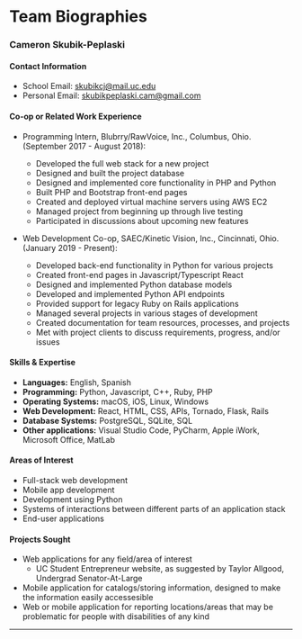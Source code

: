 # Team Biographies

### Cameron Skubik-Peplaski

#### Contact Information

- School Email: skubikcj@mail.uc.edu
- Personal Email: skubikpeplaski.cam@gmail.com

#### Co-op or Related Work Experience

- Programming Intern, Blubrry/RawVoice, Inc., Columbus, Ohio. (September 2017 - August 2018):

  - Developed the full web stack for a new project
  - Designed and built the project database
  - Designed and implemented core functionality in PHP and Python
  - Built PHP and Bootstrap front-end pages
  - Created and deployed virtual machine servers using AWS EC2
  - Managed project from beginning up through live testing
  - Participated in discussions about upcoming new features

- Web Development Co-op, SAEC/Kinetic Vision, Inc., Cincinnati, Ohio. (January 2019 - Present):

  - Developed back-end functionality in Python for various projects
  - Created front-end pages in Javascript/Typescript React
  - Designed and implemented Python database models
  - Developed and implemented Python API endpoints
  - Provided support for legacy Ruby on Rails applications
  - Managed several projects in various stages of development
  - Created documentation for team resources, processes, and projects
  - Met with project clients to discuss requirements, progress, and/or issues

#### Skills & Expertise

- **Languages:** English, Spanish
- **Programming:** Python, Javascript, C++, Ruby, PHP
- **Operating Systems:** macOS, iOS, Linux, Windows
- **Web Development:** React, HTML, CSS, APIs, Tornado, Flask, Rails
- **Database Systems:** PostgreSQL, SQLite, SQL
- **Other applications:** Visual Studio Code, PyCharm, Apple iWork, Microsoft Office, MatLab

#### Areas of Interest

- Full-stack web development
- Mobile app development
- Development using Python
- Systems of interactions between different parts of an application stack
- End-user applications

#### Projects Sought

- Web applications for any field/area of interest
  - UC Student Entrepreneur website, as suggested by Taylor Allgood, Undergrad Senator-At-Large
- Mobile application for catalogs/storing information, designed to make the information easily accessesible
- Web or mobile application for reporting locations/areas that may be problematic for people with disabilities of any kind

-----